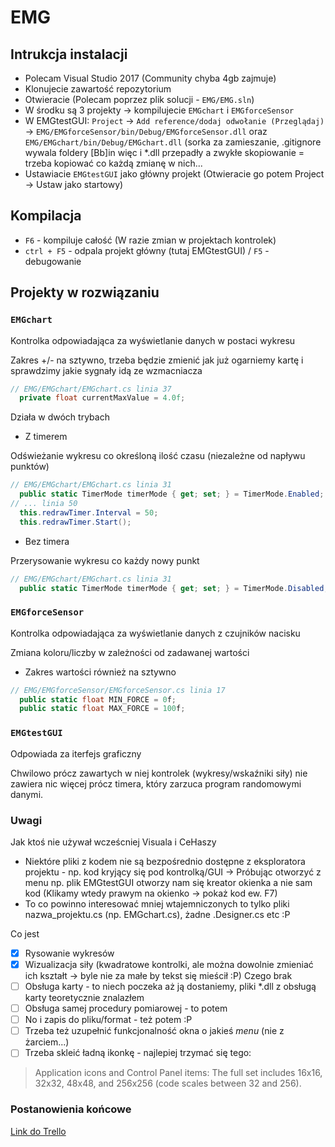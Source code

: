 # EMG

## Intrukcja instalacji
* Polecam Visual Studio 2017 (Community chyba 4gb zajmuje)
* Klonujecie zawartość repozytorium
* Otwieracie (Polecam poprzez plik solucji - `EMG/EMG.sln`)
* W środku są 3 projekty -> kompilujecie `EMGchart` i `EMGforceSensor`
* W EMGtestGUI: `Project` -> `Add reference/dodaj odwołanie (Przeglądaj)` -> `EMG/EMGforceSensor/bin/Debug/EMGforceSensor.dll` oraz `EMG/EMGchart/bin/Debug/EMGchart.dll` (sorka za zamieszanie, .gitignore wywala foldery [Bb]in więc i *.dll przepadły a zwykłe skopiowanie = trzeba kopiować co każdą zmianę w nich...
* Ustawiacie `EMGtestGUI` jako główny projekt (Otwieracie go potem Project -> Ustaw jako startowy)

## Kompilacja
* `F6` - kompiluje całość (W razie zmian w projektach kontrolek)
* `ctrl + F5` - odpala projekt główny (tutaj EMGtestGUI) / `F5` - debugowanie

## Projekty w rozwiązaniu
### `EMGchart`
Kontrolka odpowiadająca za wyświetlanie danych w postaci wykresu

Zakres +/- na sztywno, trzeba będzie zmienić jak już ogarniemy kartę i sprawdzimy jakie sygnały idą ze wzmacniacza
```c#
// EMG/EMGchart/EMGchart.cs linia 37
  private float currentMaxValue = 4.0f;
```

Działa w dwóch trybach
* Z timerem

Odświeżanie wykresu co określoną ilość czasu (niezależne od napływu punktów)
```c#
// EMG/EMGchart/EMGchart.cs linia 31
  public static TimerMode timerMode { get; set; } = TimerMode.Enabled;
// ... linia 50
  this.redrawTimer.Interval = 50;
  this.redrawTimer.Start();
```

* Bez timera

Przerysowanie wykresu co każdy nowy punkt
```c#
// EMG/EMGchart/EMGchart.cs linia 31
  public static TimerMode timerMode { get; set; } = TimerMode.Disabled;
```

### `EMGforceSensor` 
Kontrolka odpowiadająca za wyświetlanie danych z czujników nacisku

Zmiana koloru/liczby w zależności od zadawanej wartości
* Zakres wartości również na sztywno
```c#
// EMG/EMGforceSensor/EMGforceSensor.cs linia 17    
  public static float MIN_FORCE = 0f;
  public static float MAX_FORCE = 100f;
```

### `EMGtestGUI`
Odpowiada za iterfejs graficzny

Chwilowo prócz zawartych w niej kontrolek (wykresy/wskaźniki siły) nie zawiera nic więcej prócz timera, który zarzuca program randomowymi danymi.

### Uwagi
Jak ktoś nie używał wcześcniej Visuala i CeHaszy
* Niektóre pliki z kodem nie są bezpośrednio dostępne z eksploratora projektu - np. kod kryjący się pod kontrolką/GUI -> Próbując otworzyć z menu np. plik EMGtestGUI otworzy nam się kreator okienka a nie sam kod (Klikamy wtedy prawym na okienko -> pokaż kod ew. F7)
* To co powinno interesować mniej wtajemniczonych to tylko pliki nazwa_projektu.cs (np. EMGchart.cs), żadne .Designer.cs etc :P

Co jest
* [x] Rysowanie wykresów
* [x] Wizualizacja siły (kwadratowe kontrolki, ale można dowolnie zmieniać ich kształt -> byle nie za małe by tekst się mieścił :P)
Czego brak
* [ ] Obsługa karty - to niech poczeka aż ją dostaniemy, pliki *.dll z obsługą karty teoretycznie znalazłem 
* [ ] Obsługa samej procedury pomiarowej - to potem
* [ ] No i zapis do pliku/format - też potem :P
* [ ] Trzeba też uzupełnić funkcjonalność okna o jakieś *menu* (nie z żarciem...)
* [ ] Trzeba skleić ładną ikonkę - najlepiej trzymać się tego:
> Application icons and Control Panel items: The full set includes 16x16, 32x32, 48x48, and 256x256 (code scales between 32 and 256).

### Postanowienia końcowe
[Link do Trello](https://trello.com/b/E8R5i1RF/rekawiczka)



